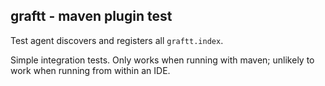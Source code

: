 ## graftt - maven plugin test

Test agent discovers and registers all `graftt.index`.

Simple integration tests. Only works when running with maven; unlikely to work
when running from within an IDE.
